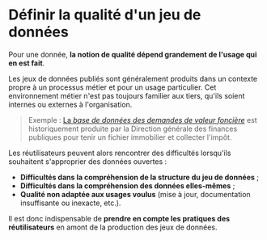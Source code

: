 # Définir la qualité d'un jeu de données

Pour une donnée, **la notion de qualité dépend grandement de l'usage qui en est fait**.&#x20;

Les jeux de données publiés sont généralement produits dans un contexte propre à un processus métier et pour un usage particulier. Cet environnement métier n'est pas toujours familier aux tiers, qu'ils soient internes ou externes à l'organisation.&#x20;

> Exemple : [La _base de données des demandes de valeur foncière_](https://www.data.gouv.fr/fr/datasets/demandes-de-valeurs-foncieres/) est historiquement produite par la Direction générale des finances publiques pour tenir un fichier immobilier et collecter l'impôt.

Les réutilisateurs peuvent alors rencontrer des difficultés lorsqu'ils souhaitent s'approprier des données ouvertes :&#x20;

* **Difficultés dans la compréhension de la structure du jeu de données** ;
* **Difficultés dans la compréhension des données elles-mêmes** ;&#x20;
* **Qualité non adaptée aux usages voulus** (mise à jour, documentation insuffisante ou inexacte, etc.).

Il est donc indispensable de **prendre en compte les pratiques des réutilisateurs** en amont de la production des jeux de données.&#x20;
